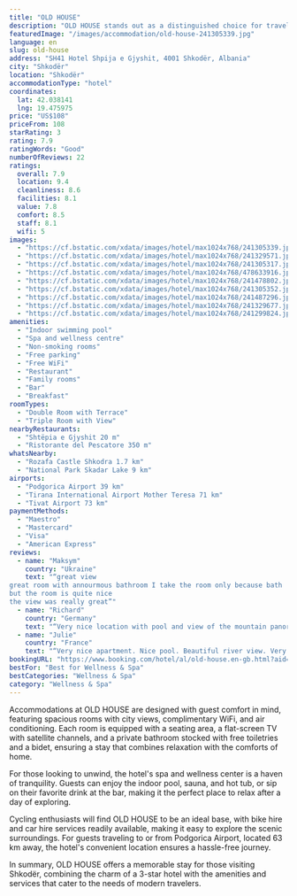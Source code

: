 ```yaml
---
title: "OLD HOUSE"
description: "OLD HOUSE stands out as a distinguished choice for travelers seeking a blend of comfort and convenience in Shkodër, located just 45 km from the Port of Bar."
featuredImage: "/images/accommodation/old-house-241305339.jpg"
language: en
slug: old-house
address: "SH41 Hotel Shpija e Gjyshit, 4001 Shkodër, Albania"
city: "Shkodër"
location: "Shkodër"
accommodationType: "hotel"
coordinates:
  lat: 42.038141
  lng: 19.475975
price: "US$108"
priceFrom: 108
starRating: 3
rating: 7.9
ratingWords: "Good"
numberOfReviews: 22
ratings:
  overall: 7.9
  location: 9.4
  cleanliness: 8.6
  facilities: 8.1
  value: 7.8
  comfort: 8.5
  staff: 8.1
  wifi: 5
images:
  - "https://cf.bstatic.com/xdata/images/hotel/max1024x768/241305339.jpg?k=0ad4992ca869c3f3ea6e243f260db93de8148a5922edb12c2bee6e0f1478b2ac&o=&hp=1"
  - "https://cf.bstatic.com/xdata/images/hotel/max1024x768/241329571.jpg?k=037a398599d31aeea4d519854623bb9352ae3c07da09cb30fc0800ade6f15dd9&o=&hp=1"
  - "https://cf.bstatic.com/xdata/images/hotel/max1024x768/241305317.jpg?k=9b4e1f944ecf8ec39d764b8210f7ef4b647b755347d8878cfd664e272a9df00b&o=&hp=1"
  - "https://cf.bstatic.com/xdata/images/hotel/max1024x768/478633916.jpg?k=85ff63ac4c9fb322bf661e33338753f6f6e2003b96b14c9b1ec45227a9cb8683&o=&hp=1"
  - "https://cf.bstatic.com/xdata/images/hotel/max1024x768/241478802.jpg?k=5187fe20664034dbf1a2e7d75a472bd3935ff02a0a05c3ac21002bb9c2d12049&o=&hp=1"
  - "https://cf.bstatic.com/xdata/images/hotel/max1024x768/241305352.jpg?k=bed042795e09f376db4da43fb73fb80daf5432bb5ea01ebd32e37ca07970a6ed&o=&hp=1"
  - "https://cf.bstatic.com/xdata/images/hotel/max1024x768/241487296.jpg?k=6e63412c4387dcef58489bec6e4b87ef8c74ee1963562c8c8b665a03a90d1552&o=&hp=1"
  - "https://cf.bstatic.com/xdata/images/hotel/max1024x768/241329677.jpg?k=07e4da72049621cd22e4faadc8455a85adb25d272e63b39764abb12ba1121086&o=&hp=1"
  - "https://cf.bstatic.com/xdata/images/hotel/max1024x768/241299824.jpg?k=d31beb9ed540f56b3706d68480a4c28f4a7c7aa3e5b26bdb5091268c8aa5f97f&o=&hp=1"
amenities:
  - "Indoor swimming pool"
  - "Spa and wellness centre"
  - "Non-smoking rooms"
  - "Free parking"
  - "Free WiFi"
  - "Restaurant"
  - "Family rooms"
  - "Bar"
  - "Breakfast"
roomTypes:
  - "Double Room with Terrace"
  - "Triple Room with View"
nearbyRestaurants:
  - "Shtëpia e Gjyshit 20 m"
  - "Ristorante del Pescatore 350 m"
whatsNearby:
  - "Rozafa Castle Shkodra 1.7 km"
  - "National Park Skadar Lake 9 km"
airports:
  - "Podgorica Airport 39 km"
  - "Tirana International Airport Mother Teresa 71 km"
  - "Tivat Airport 73 km"
paymentMethods:
  - "Maestro"
  - "Mastercard"
  - "Visa"
  - "American Express"
reviews:
  - name: "Maksym"
    country: "Ukraine"
    text: "“great view
great room with annourmous bathroom I take the room only because bath
but the room is quite nice
the view was really great”"
  - name: "Richard"
    country: "Germany"
    text: "“Very nice location with pool and view of the mountain panorama. Good breakfast with fresh fruit.”"
  - name: "Julie"
    country: "France"
    text: "“Very nice apartment. Nice pool. Beautiful river view. Very nice staff.”"
bookingURL: "https://www.booking.com/hotel/al/old-house.en-gb.html?aid=8035640"
bestFor: "Best for Wellness & Spa"
bestCategories: "Wellness & Spa"
category: "Wellness & Spa"
---
```


Accommodations at OLD HOUSE are designed with guest comfort in mind, featuring spacious rooms with city views, complimentary WiFi, and air conditioning. Each room is equipped with a seating area, a flat-screen TV with satellite channels, and a private bathroom stocked with free toiletries and a bidet, ensuring a stay that combines relaxation with the comforts of home.

For those looking to unwind, the hotel's spa and wellness center is a haven of tranquility. Guests can enjoy the indoor pool, sauna, and hot tub, or sip on their favorite drink at the bar, making it the perfect place to relax after a day of exploring.

Cycling enthusiasts will find OLD HOUSE to be an ideal base, with bike hire and car hire services readily available, making it easy to explore the scenic surroundings. For guests traveling to or from Podgorica Airport, located 63 km away, the hotel's convenient location ensures a hassle-free journey.

In summary, OLD HOUSE offers a memorable stay for those visiting Shkodër, combining the charm of a 3-star hotel with the amenities and services that cater to the needs of modern travelers.